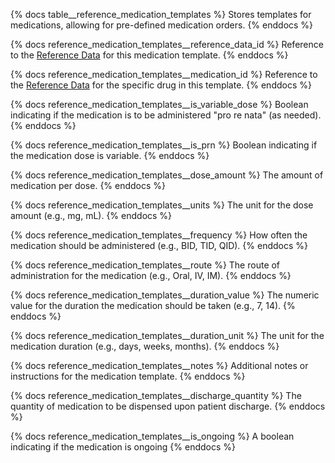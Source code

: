{% docs table__reference_medication_templates %}
Stores templates for medications, allowing for pre-defined medication orders.
{% enddocs %}

{% docs reference_medication_templates__reference_data_id %}
Reference to the [Reference Data](#!/source/source.tamanu.tamanu.reference_data) for this medication template.
{% enddocs %}

{% docs reference_medication_templates__medication_id %}
Reference to the [Reference Data](#!/source/source.tamanu.tamanu.reference_data) for the specific drug in this template.
{% enddocs %}

{% docs reference_medication_templates__is_variable_dose %}
Boolean indicating if the medication is to be administered "pro re nata" (as needed).
{% enddocs %}

{% docs reference_medication_templates__is_prn %}
Boolean indicating if the medication dose is variable.
{% enddocs %}

{% docs reference_medication_templates__dose_amount %}
The amount of medication per dose.
{% enddocs %}

{% docs reference_medication_templates__units %}
The unit for the dose amount (e.g., mg, mL).
{% enddocs %}

{% docs reference_medication_templates__frequency %}
How often the medication should be administered (e.g., BID, TID, QID).
{% enddocs %}

{% docs reference_medication_templates__route %}
The route of administration for the medication (e.g., Oral, IV, IM).
{% enddocs %}

{% docs reference_medication_templates__duration_value %}
The numeric value for the duration the medication should be taken (e.g., 7, 14).
{% enddocs %}

{% docs reference_medication_templates__duration_unit %}
The unit for the medication duration (e.g., days, weeks, months).
{% enddocs %}

{% docs reference_medication_templates__notes %}
Additional notes or instructions for the medication template.
{% enddocs %}

{% docs reference_medication_templates__discharge_quantity %}
The quantity of medication to be dispensed upon patient discharge.
{% enddocs %}

{% docs reference_medication_templates__is_ongoing %}
A boolean indicating if the medication is ongoing
{% enddocs %}
